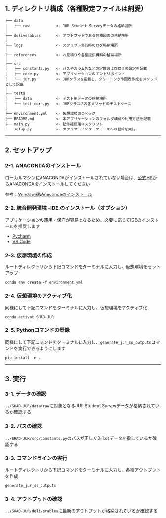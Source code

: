 ## 1. ディレクトリ構成（各種設定ファイルは割愛）

```
├── data
│   └── raw            <- JUR Student Surveyデータの格納場所
│
├── deliverables       <- アウトプットである各種図表の格納場所
│
├── logs               <- スクリプト実行時のログ格納場所
│
├── references         <- お見積りや各種提供資料の格納場所
│
├── src
│   ├── constants.py   <- パスやカラム名などの定数およびログの設定を記載
│   ├── core.py        <- アプリケーションのエントリポイント
│   └── jur.py         <- JURクラスを定義し、クリーニングや図表作成をメソッドとして記載
│
├── tests
│   ├── data           <- テスト用データの格納場所
│   └── test_core.py   <- JURクラス内の各メソッドのテストケース
│
├── environment.yml    <- 仮想環境のスペック
├── README.md          <- 本アプリケーションのフォルダ構成や利用方法を記載
├── main.py            <- 動作確認用のスクリプト
└── setup.py           <- スクリプトインターフェースへの登録を実行

```

---

## 2. セットアップ

### 2-1. ANACONDAのインストール

ローカルマシンにANACONDAがインストールされていない場合は、[公式HP](https://www.anaconda.com/products/individual)からANACONDAをインストールしてください

参考：[Windows版Anacondaのインストール](https://www.python.jp/install/anaconda/windows/install.html)

### 2-2. 統合開発環境 -IDE のインストール（オプション）

アプリケーションの運用・保守が容易となるため、必要に応じてIDEのインストールを推奨します

* [Pycharm](https://www.jetbrains.com/pycharm/)
* [VS Code](https://code.visualstudio.com/)

### 2-3. 仮想環境の作成
ルートディレクトリから下記コマンドをターミナルに入力し、仮想環境をセットアップ
  
  ```conda env create -f environment.yml```

### 2-4. 仮想環境のアクティブ化
同様にして下記コマンドをターミナルに入力し、仮想環境をアクティブ化

```conda activat SHAD-JUR```

### 2-5. Pythonコマンドの登録
同様にして下記コマンドをターミナルに入力し、`generate_jur_ss_outputs`コマンドを実行できるようにします

```pip install -e .```

---

## 3. 実行

### 3-1. データの確認
`../SHAD-JUR/data/raw`に対象となるJUR Student Surveyデータが格納されているか確認する

### 3-2. パスの確認
`../SHAD-JUR/src/constants.py`のパスが正しく3-1.のデータを指しているか確認する

### 3-3. コマンドラインの実行
ルートディレクトリから下記コマンドをターミナルに入力し、各種アウトプットを作成

```generate_jur_ss_outputs```

### 3-4. アウトプットの確認
`../SHAD-JUR/deliverables`に最新のアウトプットが格納されているか確認する